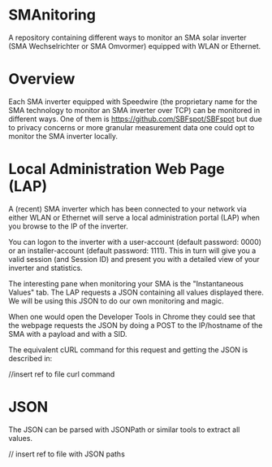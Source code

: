 # SMAnitoring
A repository containing different ways to monitor an SMA solar inverter (SMA Wechselrichter or SMA Omvormer) equipped with WLAN or Ethernet.

# Overview

Each SMA inverter equipped with Speedwire (the proprietary name for the SMA technology to monitor an SMA inverter over TCP) can be monitored in different ways. One of them is https://github.com/SBFspot/SBFspot but due to privacy concerns or more granular measurement data one could opt to monitor the SMA inverter locally.

# Local Administration Web Page (LAP)

A (recent) SMA inverter which has been connected to your network via either WLAN or Ethernet will serve a local administration portal (LAP) when you browse to the IP of the inverter.

You can logon to the inverter with a user-account (default password: 0000) or an installer-account (default password: 1111). This in turn will give you a valid session (and Session ID) and present you with a detailed view of your inverter and statistics.

The interesting pane when monitoring your SMA is the "Instantaneous Values" tab. The LAP requests a JSON containing all values displayed there. We will be using this JSON to do our own monitoring and magic. 

When one would open the Developer Tools in Chrome they could see that the webpage requests the JSON by doing a POST to the IP/hostname of the SMA with a payload and with a SID.

The equivalent cURL command for this request and getting the JSON is described in:

//insert ref to file curl command


# JSON

The JSON can be parsed with JSONPath or similar tools to extract all values.

// insert ref to file with JSON paths
